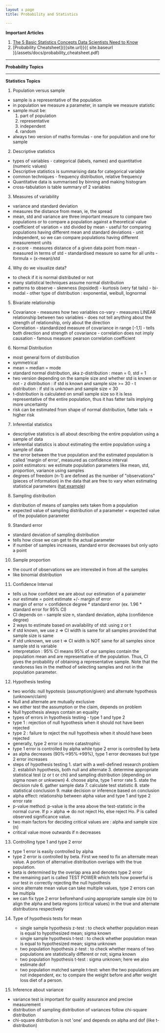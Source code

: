 ```yaml
---
layout : page
title: Probability and Statistics

---
```


**Important Articles**

1. [The 5 Basic Statistics Concepts Data Scientists Need to Know](https://towardsdatascience.com/the-5-basic-statistics-concepts-data-scientists-need-to-know-2c96740377ae)
2. [Probability Cheatsheet]({{site.url}}{{ site.baseurl }}/assets/docs/probability_cheatsheet.pdf)

---
**Probability Topics**


-----
**Statistics Topics**

1. Population versus sample
- sample is a representative of the population
- in population we measure a parameter, in sample we measure statistic
- sample must be:
	1. part of population
	2. representative
	3. independent
	4. random
- always two version of maths formulas - one for population and one for sample

2. Descriptive statistics
- types of variables - categorical (labels, names) and quantitative (numeric values)
- Descriptive statistics is summarising data for categorical variable
- common techniques - frequency distribution, relative frequency
- Quantitative data is summarised by binning and making histogram
- cross-tabulation is table summary of 2 variables

3. Measures of variability
- variance and standard deviation
- measures the distance from mean, ie, the spread
- mean, std and variance are three important measure to compare two populations or to compare a population against a theoretical value
- coefficient of variation = std divided by mean
		- useful for comparing populations having different mean and standard deviations
		- unit independent, so we can compare populations having different measurement units		
- z-score - measures distance of a given data point from mean
		- measured in terms of std
		- standardised measure so same for all units
		- formula = (x-mean)/std
	
4. Why do we visualize data?
- to check if it is normal distributed or not
- many statistical techniques assume normal distribution
- patterns to observe 
		- skewness (lopsided)
		- kurtosis (very fat tails)
		- bi-modal
		- other type of distribution : exponential, weibull, lognormal	
		
5. Bivariate relationship
- Covariance
		- measures how two variables co-vary
		- measures LINEAR relationship between two variables
		- does not tell anything about the strength of relationship, only about the direction	
- Correlation
		- standardized measure of covariance in range [-1,1]
		- tells both direction and strength of covariance
		- correlation does not imply causation
		- famous measure: pearson correlation coefficient		
		
6. Normal Distribution
- most general form of distribution
- symmetrical
- mean = median = mode
- standard normal distribution, aka z-distribution : mean = 0, std = 1
- two version depending on the sample size and whether std is known or not 
		- z distribution : if std is known and sample size >= 30
		- t distribution : if std is unknown and sample size < 30
- t-distribution is calculated on small sample size so it is less representative of the entire population, thus it has fatter tails implying more uncertainty
- risk can be estimated from shape of normal distribution, fatter tails -> higher risk

7. Inferential statistics
- descriptive statistics is all about describing the entire population using a sample of data
- inferential statistics is about estimating the entire population using a sample of data
- the error between the true population and the estimated population is called 'margin of error', measured as confidence interval
- point estimators: we estimate population parameters like mean, std, proportion, variance using samples
- degrees of freedom (n-1) are defined as the number of "observations" (pieces of information) in the data that are free to vary when estimating statistical parameters ([hat example](https://blog.minitab.com/blog/statistics-and-quality-data-analysis/what-are-degrees-of-freedom-in-statistics))

8. Sampling distribution
- distribution of means of samples sets taken from a population
- expected value of sampling distribution of a parameter = expected value of the population parameter

9. Standard error
- standard deviation of sampling distribution
- tells how close we can get to the actual parameter
- if number of samples increases, standard error decreases but only upto a point

10. Sample proportion
- the count of observations we are interested in from all the samples
- like binomial distribution

11. Confidence Interval
- tells us how confident we are about our estimation of a parameter
- our estimate = point estimate +/- margin of error
- margin of error = confidence degree * standard error (ex. 1.96 * standard error for 95% CI)
- CI depends on - sample size n, standard deviation, alpha (confidence degree)
- 2 ways to estimate based on availability of std: using z or t
- if std known, we use z => CI width is same for all samples provided that sample size is same
- if std unknown, we use t =>  CI width is NOT same for all samples since sample std is variable
- interpretation : 95% CI means 95% of our samples contain the population mean and are representative of the population. Thus, CI gives the probability of obtaining a representative sample. Note that the randoness
lies in the method of selecting samples and not in the population parameter.

12. Hypothesis testing
- two worlds: null hypotesis (assumption/given) and alternate hypothesis (unknown/claim)
- Null and alternate are mutually exclusive
- we either test the assumption or the claim, depends on problem
- Null hypothesis always contain an equality
- types of errors in hypothesis testing - type 1 and type 2
- type 1 : rejection of null hypothesis when it should not have been rejected
- type 2 : failure to reject the null hypothesis when it should have been rejected
- generally, type 2 error is more catastrophic
- type 1 error is controlled by alpha while type 2 error is controlled by beta
- as alpha decreases (90%->95%->99%), type 1 error decreases but type 2 error increases
- steps of hypothesis testing
		1. start with a well-defined research problem
		2. establish hypothesis, both null and alternate
		3. determine appropriate statistical test (z or t or chi) and sampling distribution (depending on sigma nown or unkwown)
		4. choose alpha, type 1 error rate
		5. state the decision rule 
		6. gather sample data
		7. calculate test statistic
		8. state statistical conclusion
		9. make decision or inference based on conclusion	
- alpha effect: relationship between alpha value and type 1 and type 2 error rate
- p-value method: p-value is the area above the test-statistic in the normal curve. If p > alpha => do not reject Ho, else reject Ho. P is called observed significance value.	
- two main factors for deciding critical values are : alpha and sample size (n)
- critical value move outwards if n decreases 

13. Controlling type 1 and type 2 error
- type 1 error is easily controlled by alpha
- type 2 error is controlled by beta. First we need to fix an alternate mean value. A portion of alternative distribution overlaps with the true population.
- beta is determined by the overlap area and denotes type 2 error
- the remaining part is called TEST POWER which tells how powerful is our test in correctly rejecting the null hypothesis
- since alternate mean value can take multiple values, type 2 errors can be multipla
- we can fix type 2 error beforehand using appropriate sample size (n) to align the alpha and beta regions (critical values) in the true and alternate distributions respectively
		
14. Type of hypothesis tests for mean
	* single sample hypothesis z-test : to check whether population mean is equal to hypothesized mean; sigma known
	* single sample hypothesis t-test : to check whether population mean is equal to hypothesized mean; sigma unknown
	* two population hypothesis z-test : to check whether means of two populations are statistically different or not; sigma known 
	* two population hypothesis t-test : sigma unknown; here we also estimate dof
	* two population matched sample t-test: when the two populations are not independent, ex: to compare the weight before and after weight loss diet of a person.

15. Inference about variance
- variance test is important for quality assurance and precise measurement
- distribution of sampling distribution of variances follow chi-square distribution
- chi-square distribution is not 'one' and depends on alpha and dof (like t-distribution)

	